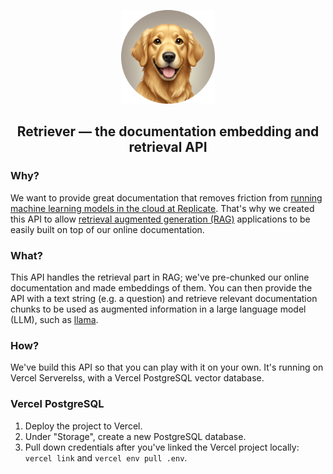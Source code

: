 <p align="center">
  <img src="assets/retriever_logo.png" height=150>
</p>

## <div align="center"><b>Retriever</b> — the documentation embedding and retrieval API</div>

### Why?

We want to provide great documentation that removes friction from [running machine learning models in the cloud at Replicate](https://replicate.com/). That's why we created this API to allow [retrieval augmented generation (RAG)](https://replicate.com/blog/how-to-use-rag-with-chromadb-and-mistral-7b-instruct) applications to be easily built on top of our online documentation.

### What?

This API handles the retrieval part in RAG; we've pre-chunked our online documentation and made embeddings of them. You can then provide the API with a text string (e.g. a question) and retrieve relevant documentation chunks to be used as augmented information in a large language model (LLM), such as [llama](https://replicate.com/meta/llama-2-7b-chat).

### How?

We've build this API so that you can play with it on your own. It's running on Vercel Serverelss, with a Vercel PostgreSQL vector database.

### Vercel PostgreSQL

1. Deploy the project to Vercel.
2. Under "Storage", create a new PostgreSQL database.
3. Pull down credentials after you've linked the Vercel project locally: `vercel link` and `vercel env pull .env`.
